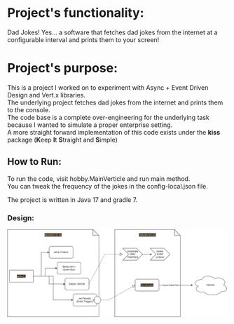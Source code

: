 # Project's functionality:

Dad Jokes! Yes... a software that fetches dad jokes from the internet at a configurable interval and prints them to your screen!

# Project's purpose:

This is a project I worked on to experiment with Async + Event Driven Design and Vert.x libraries.<br>
The underlying project fetches dad jokes from the internet and prints them to the console.<br>
The code base is a complete over-engineering for the underlying task because I wanted to simulate a proper enterprise setting.<br>
A more straight forward implementation of this code exists under the **kiss** package (**K**eep **I**t **S**traight and **S**imple)

## How to Run:

To run the code, visit hobby.MainVerticle and run main method.<br>
You can tweak the frequency of the jokes in the config-local.json file.
<p>
The project is written in Java 17 and gradle 7.

### Design:

![](DadJokeDiagram.png)
